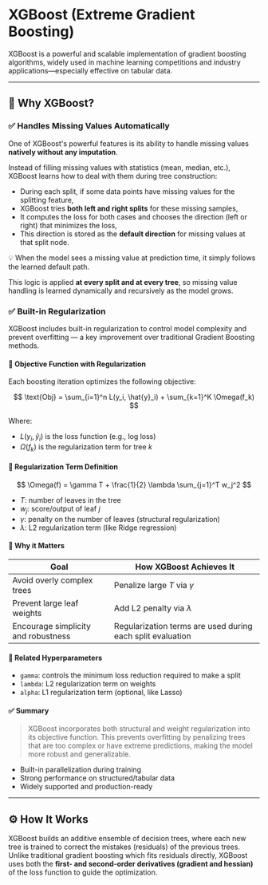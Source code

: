 # XGBoost (Extreme Gradient Boosting)

XGBoost is a powerful and scalable implementation of gradient boosting algorithms, widely used in machine learning competitions and industry applications—especially effective on tabular data.

---

## 📌 Why XGBoost?

### ✅ Handles Missing Values Automatically

One of XGBoost's powerful features is its ability to handle missing values **natively without any imputation**.

Instead of filling missing values with statistics (mean, median, etc.), XGBoost learns how to deal with them during tree construction:

- During each split, if some data points have missing values for the splitting feature,
- XGBoost tries **both left and right splits** for these missing samples,
- It computes the loss for both cases and chooses the direction (left or right) that minimizes the loss,
- This direction is stored as the **default direction** for missing values at that split node.

💡 When the model sees a missing value at prediction time, it simply follows the learned default path.

This logic is applied **at every split and at every tree**, so missing value handling is learned dynamically and recursively as the model grows.


### ✅ Built-in Regularization

XGBoost includes built-in regularization to control model complexity and prevent overfitting — a key improvement over traditional Gradient Boosting methods.

#### 🧮 Objective Function with Regularization

Each boosting iteration optimizes the following objective:

$$
\text{Obj} = \sum_{i=1}^n L(y_i, \hat{y}_i) + \sum_{k=1}^K \Omega(f_k)
$$

Where:

- $L(y_i, \hat{y}_i)$ is the loss function (e.g., log loss)
- $\Omega(f_k)$ is the regularization term for tree $k$

#### 📐 Regularization Term Definition

$$
\Omega(f) = \gamma T + \frac{1}{2} \lambda \sum_{j=1}^T w_j^2
$$

- $T$: number of leaves in the tree  
- $w_j$: score/output of leaf $j$  
- $\gamma$: penalty on the number of leaves (structural regularization)  
- $\lambda$: L2 regularization term (like Ridge regression)

#### 🎯 Why it Matters

| Goal | How XGBoost Achieves It |
|------|--------------------------|
| Avoid overly complex trees | Penalize large $T$ via $\gamma$ |
| Prevent large leaf weights | Add L2 penalty via $\lambda$ |
| Encourage simplicity and robustness | Regularization terms are used during each split evaluation |

#### 🔧 Related Hyperparameters

- `gamma`: controls the minimum loss reduction required to make a split
- `lambda`: L2 regularization term on weights
- `alpha`: L1 regularization term (optional, like Lasso)

#### ✅ Summary

> XGBoost incorporates both structural and weight regularization into its objective function. This prevents overfitting by penalizing trees that are too complex or have extreme predictions, making the model more robust and generalizable.

- Built-in parallelization during training
- Strong performance on structured/tabular data
- Widely supported and production-ready

---

## ⚙️ How It Works

XGBoost builds an additive ensemble of decision trees, where each new tree is trained to correct the mistakes (residuals) of the previous trees. Unlike traditional gradient boosting which fits residuals directly, XGBoost uses both the **first- and second-order derivatives (gradient and hessian)** of the loss function to guide the optimization.


